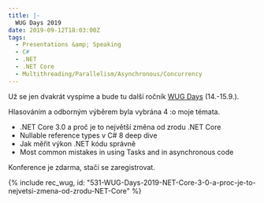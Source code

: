 ```yaml
---
title: |-
  WUG Days 2019
date: 2019-09-12T18:03:00Z
tags:
  - Presentations &amp; Speaking
  - C#
  - .NET
  - .NET Core
  - Multithreading/Parallelism/Asynchronous/Concurrency
---
```

Už se jen dvakrát vyspíme a bude tu další ročník [WUG Days][1] (14.-15.9.). 

Hlasováním a odborným výběrem byla vybrána 4 :o moje témata.

<!-- excerpt -->

* .NET Core 3.0 a proč je to největší změna od zrodu .NET Core
* Nullable reference types v C# 8 deep dive
* Jak měřit výkon .NET kódu správně
* Most common mistakes in using Tasks and in asynchronous code

Konference je zdarma, stačí se zaregistrovat.

{% include rec_wug, id: "531-WUG-Days-2019-NET-Core-3-0-a-proc-je-to-nejvetsi-zmena-od-zrodu-NET-Core" %}

[1]: https://www.wug.cz/brno/akce/1000-WUG-Days-2018/